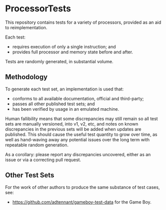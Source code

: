 # ProcessorTests

This repository contains tests for a variety of processors, provided as an aid to reimplementation.

Each test:
* requires execution of only a single instruction; and
* provides full processor and memory state before and after.

Tests are randomly generated, in substantial volume.

## Methodology

To generate each test set, an implementation is used that:
* conforms to all available documentation, official and third-party;
* passes all other published test sets; and
* has been verified by usage in an emulated machine.

Human fallibility means that some discrepancies may still remain so all test sets are manually versioned, into v1, v2, etc, and notes on known discrepancies in the previous sets will be added when updates are published. This should cause the useful test quantity to grow over time, as well as hand-waving away any potential issues over the long term with repeatable random generation.

As a corollary: please report any discrepancies uncovered, either as an issue or via a correcting pull request.

## Other Test Sets

For the work of other authors to produce the same substance of test cases, see:
* https://github.com/adtennant/gameboy-test-data for the Game Boy.
